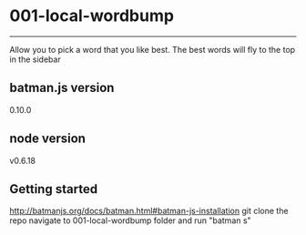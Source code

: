 # 001-local-wordbump #

---

Allow you to pick a word that you like best. The best words will fly to the top in the sidebar

## batman.js version ##
0.10.0

## node version ##
v0.6.18

## Getting started ##
http://batmanjs.org/docs/batman.html#batman-js-installation
git clone the repo
navigate to 001-local-wordbump folder and run "batman s"
